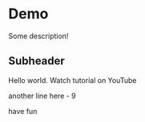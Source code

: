 # Demo

Some description!

## Subheader
Hello world.
Watch tutorial on YouTube

another line here - 9


have fun
